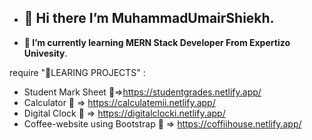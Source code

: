 - ## 👋 Hi there I’m MuhammadUmairShiekh.
- **🌱 I’m currently learning MERN Stack Developer From Expertizo Univesity**.

                         





 require "🏅LEARING PROJECTS" :
- Student Mark Sheet 🔗=>https://studentgrades.netlify.app/
- Calculator 🔗 => https://calculatemii.netlify.app/
- Digital Clock 🔗 => https://digitalclocki.netlify.app/
- Coffee-website using Bootstrap 🔗 => https://coffiihouse.netlify.app/

  



  

  

<!---
MuhammadUmairShiekh/MuhammadUmairShiekh is a ✨ special ✨ repository because its `README.md` (this file) appears on your GitHub profile.
You can click the Preview link to take a look at your changes.
--->
